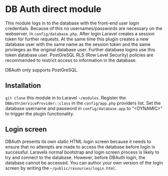 # DB Auth direct module
This module logs in to the database with the front-end user login credentials. Because of this no usernames/passwords are necessary on the webserver, in `config/database.php`.
After login Laravel creates a session token for further requests. At the same time this plugin creates a new database user with the same name as the session token and the same privileges as the original database user. Further database logins use this token database user. PostGreSQL RLS (Row Level Security) policies are recommended to restrict access to information in the database.

DBAuth only supports PostGreSQL.

## Installation
`git clone` this module in to Laravel `~/modules`.
Register the `DBAuth\ServiceProvider::class` in the `config/app.php` providers list.
Set the database username and password in `config/database.app` to "&lt;DYNAMIC&gt;" to trigger the plugin functionality.

## Login screen
DBAuth presents its own static HTML login screen because it needs to ensure that no attempts are made to access the database before login is successful. Laravels normal bootstrap and login screen process is likely to try and connect to the database. However, before DBAuth login, the database cannot be accessed. You can author your own version of the login screen by writing the `~/public/resources/login.html`.